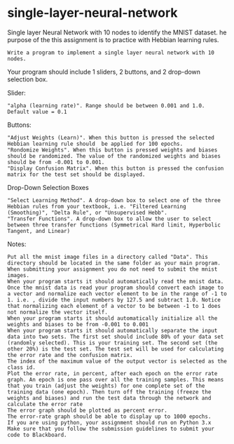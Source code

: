 # single-layer-neural-network
Single layer Neural Network with 10 nodes to identify the MNIST dataset.
he purpose of the this assignment is to practice with Hebbian learning rules.
 

    Write a program to implement a single layer neural network with 10 nodes.

 
Your program should include 1 sliders, 2 buttons, and 2 drop-down selection box.
 
Slider:

    "alpha (learning rate)". Range should be between 0.001 and 1.0. Default value = 0.1

Buttons:

    "Adjust Weights (Learn)". When this button is pressed the selected Hebbian learning rule should  be applied for 100 epochs.
    "Rondomize Weights". When this button is pressed weights and biases should be randomized. The value of the randomized weights and biases should be from -0.001 to 0.001.
    "Display Confusion Matrix". When this button is pressed the confusion matrix for the test set should be displayed.

 
Drop-Down Selection Boxes

    "Select Learning Method". A drop-down box to select one of the three Hebbian rules from your textbook, i.e. "Filtered Learning (Smoothing)", "Delta Rule", or "Unsupervised Hebb".
    "Transfer Functions". A drop-down box to allow the user to select between three transfer functions (Symmetrical Hard limit, Hyperbolic Tangent, and Linear)

Notes:

    Put all the mnist image files in a directory called "Data". This directory should be located in the same folder as your main program. When submitting your assignment you do not need to submit the mnist images.
    When your program starts it should automatically read the mnist data. Once the mnist data is read your program should convert each image to a vector and normalize each vector element to be in the range of -1 to 1. i.e. , divide the input numbers by 127.5 and subtract 1.0. Notice that normalizing each element of a vector to be between -1 to 1 does not normalize the vector itself.
    When your program starts it should automatically initialize all the weights and biases to be from -0.001 to 0.001
    When your program starts it should automatically separate the input data into two sets. The first set should include 80% of your data set (randomly selected). This is your training set. The second set (the other 20%) is the test set. The test set will be used for calculating the error rate and the confusion matrix.
    The index of the maximum value of the output vector is selected as the class id.
    Plot the error rate, in percent, after each epoch on the error rate graph. An epoch is one pass over all the training samples. This means that you train (adjust the weights) for one complete set of the training data (one epoch). Then turn off the training (freeze the weights and biases) and run the test data through the network and calculate the error rate
    The error graph should be plotted as percent error.
    The error-rate graph should be able to display up to 1000 epochs.
    If you are using python, your assignment should run on Python 3.x
    Make sure that you follow the submission guidelines to submit your code to Blackboard.

